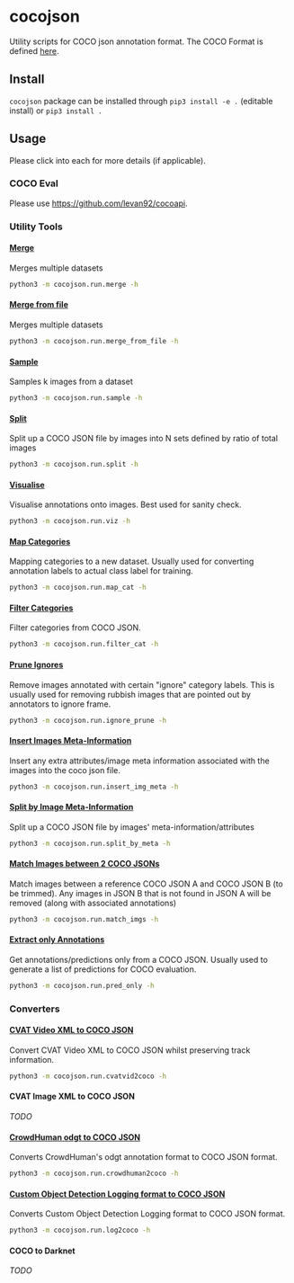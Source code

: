 # cocojson

Utility scripts for COCO json annotation format. The COCO Format is defined [here](./docs/coco.md).

## Install

`cocojson` package can be installed through `pip3 install -e .` (editable install) or `pip3 install .`

## Usage

Please click into each for more details (if applicable).

### COCO Eval

Please use https://github.com/levan92/cocoapi.

### Utility Tools

#### [Merge](./docs/tools/merge.md)

Merges multiple datasets

```bash
python3 -m cocojson.run.merge -h
```

#### [Merge from file](./docs/tools/merge_from_file.md)

Merges multiple datasets

```bash
python3 -m cocojson.run.merge_from_file -h
```

#### [Sample](./docs/tools/sample.md)

Samples k images from a dataset

```bash
python3 -m cocojson.run.sample -h
```

#### [Split](./docs/tools/split.md)

Split up a COCO JSON file by images into N sets defined by ratio of total images

```bash
python3 -m cocojson.run.split -h
```

#### [Visualise](./docs/tools/viz.md)

Visualise annotations onto images. Best used for sanity check.

```bash
python3 -m cocojson.run.viz -h
```

#### [Map Categories](./docs/tools/map_cat.md)

Mapping categories to a new dataset. Usually used for converting annotation labels to actual class label for training.

```bash
python3 -m cocojson.run.map_cat -h
```

#### [Filter Categories](./docs/tools/filter_cat.md)

Filter categories from COCO JSON.

```bash
python3 -m cocojson.run.filter_cat -h
```

#### [Prune Ignores](./docs/tools/ignore_prune.md)

Remove images annotated with certain "ignore" category labels. This is usually used for removing rubbish images that are pointed out by annotators to ignore frame.

```bash
python3 -m cocojson.run.ignore_prune -h
```

#### [Insert Images Meta-Information](./docs/tools/insert_img_meta.md)

Insert any extra attributes/image meta information associated with the images into the coco json file.  

```bash
python3 -m cocojson.run.insert_img_meta -h
```

#### [Split by Image Meta-Information](./docs/tools/split_by_meta.md)

Split up a COCO JSON file by images' meta-information/attributes

```bash
python3 -m cocojson.run.split_by_meta -h
```

#### [Match Images between 2 COCO JSONs](./docs/tools/match_imgs.md)

Match images between a reference COCO JSON A and COCO JSON B (to be trimmed). Any images in JSON B that is not found in JSON A will be removed (along with associated annotations)

```bash
python3 -m cocojson.run.match_imgs -h
```

#### [Extract only Annotations](./docs/tools/pred_only.md)

Get annotations/predictions only from a COCO JSON. Usually used to generate a list of predictions for COCO evaluation.

```bash
python3 -m cocojson.run.pred_only -h
```

### Converters

#### [CVAT Video XML to COCO JSON](./docs/converters/cvatvid2coco.md)

Convert CVAT Video XML to COCO JSON whilst preserving track information.

```bash
python3 -m cocojson.run.cvatvid2coco -h
```

#### CVAT Image XML to COCO JSON

_TODO_

#### [CrowdHuman odgt to COCO JSON](./docs/converters/crowdhuman2coco.md)

Converts CrowdHuman's odgt annotation format to COCO JSON format.

```bash
python3 -m cocojson.run.crowdhuman2coco -h
```

#### [Custom Object Detection Logging format to COCO JSON](./docs/converters/log2coco.md)

Converts Custom Object Detection Logging format to COCO JSON format.

```bash
python3 -m cocojson.run.log2coco -h
```

#### COCO to Darknet

_TODO_
